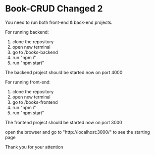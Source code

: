 # Book-CRUD Changed 2

You need to run both front-end & back-end projects. 

For running backend:
1. clone the repository
2. open new terminal
3. go to /books-backend
4. run "npm i"
5. run "npm start"

The backend project should be started now on port 4000


For running front-end:
1. clone the repository
2. open new terminal
3. go to /books-frontend
4. run "npm i"
5. run "npm start"

The frontend project should be started now on port 3000

open the browser and go to "http://localhost:3000/" to see the starting page


Thank you for your attention

